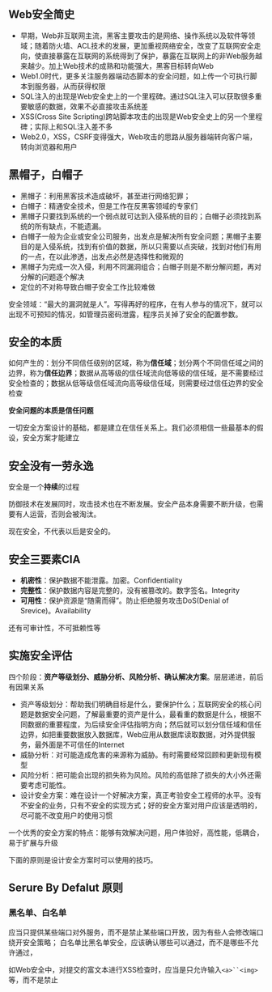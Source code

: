 
## Web安全简史


- 早期，Web非互联网主流，黑客主要攻击的是网络、操作系统以及软件等领域；随着防火墙、ACL技术的发展，更加重视网络安全，改变了互联网安全走向，使直接暴露在互联网的系统得到了保护，暴露在互联网上的非Web服务越来越少。加上Web技术的成熟和功能强大，黑客目标转向Web
- Web1.0时代，更多关注服务器端动态脚本的安全问题，如上传一个可执行脚本到服务器，从而获得权限
- SQL注入的出现是Web安全史上的一个里程碑。通过SQL注入可以获取很多重要敏感的数据，效果不必直接攻击系统差
- XSS(Cross Site Scripting)跨站脚本攻击的出现是Web安全史上的另一个里程碑；实际上和SQL注入差不多
- Web2.0，XSS，CSRF变得强大，Web攻击的思路从服务器端转向客户端，转向浏览器和用户


## 黑帽子，白帽子

- 黑帽子：利用黑客技术造成破坏，甚至进行网络犯罪；
- 白帽子：精通安全技术，但是工作在反黑客领域的专家们
- 黑帽子只要找到系统的一个弱点就可达到入侵系统的目的；白帽子必须找到系统的所有缺点，不能遗漏。
- 白帽子一般为企业或安全公司服务，出发点是解决所有安全问题；黑帽子主要目的是入侵系统，找到有价值的数据，所以只需要以点突破，找到对他们有用的一点，在以此渗透，出发点必然是选择性和微观的
- 黑帽子为完成一次入侵，利用不同漏洞组合；白帽子则是不断分解问题，再对分解的问题逐个解决
- 定位的不对称导致白帽子安全工作比较难做

安全领域：“最大的漏洞就是人”。写得再好的程序，在有人参与的情况下，就可以出现不可预知的情况，如管理员密码泄露，程序员关掉了安全的配置参数。

## 安全的本质


如何产生的：划分不同信任级别的区域，称为**信任域**；划分两个不同信任域之间的边界，称为**信任边界**；数据从高等级的信任域流向低等级的信任域，是不需要经过安全检查的；数据从低等级信任域流向高等级信任域，则需要经过信任边界的安全检查

**安全问题的本质是信任问题**

一切安全方案设计的基础，都是建立在信任关系上。我们必须相信一些最基本的假设，安全方案才能建立


## 安全没有一劳永逸

安全是一个**持续**的过程

防御技术在发展同时，攻击技术也在不断发展。安全产品本身需要不断升级，也需要有人运营，否则会被淘汰。

现在安全，不代表以后是安全的。


## 安全三要素CIA

- **机密性**：保护数据不能泄露。加密。Confidentiality
- **完整性**：保护数据内容是完整的，没有被篡改的。数字签名。Integrity
- **可用性**：保护资源是“随需而得”。防止拒绝服务攻击DoS(Denial of Srevice)。Availability

还有可审计性，不可抵赖性等


## 实施安全评估

四个阶段：**资产等级划分、威胁分析、风险分析、确认解决方案**。层层递进，前后有因果关系

- 资产等级划分：帮助我们明确目标是什么，要保护什么；互联网安全的核心问题是数据安全问题，了解最重要的资产是什么，最看重的数据是什么，根据不同数据的重要程度，为后续安全评估指明方向；然后就可以划分信任域和信任边界，如把重要数据放入数据库，Web应用从数据库读取数据，对外提供服务，最外面是不可信任的Internet
- 威胁分析：对可能造成危害的来源称为威胁。有时需要经常回顾和更新现有模型
- 风险分析：把可能会出现的损失称为风险。风险的高低除了损失的大小外还需要考虑可能性。
- 设计安全方案：难在设计一个好解决方案，真正考验安全工程师的水平。没有不安全的业务，只有不安全的实现方式；好的安全方案对用户应该是透明的，尽可能不改变用户的使用习惯

一个优秀的安全方案的特点：能够有效解决问题，用户体验好，高性能，低耦合，易于扩展与升级

下面的原则是设计安全方案时可以使用的技巧。

## Serure By Defalut 原则

### 黑名单、白名单

应当只提供某些端口对外服务，而不是禁止某些端口开放，因为有些人会修改端口绕开安全策略；
白名单比黑名单安全，应该确认哪些可以通过，而不是哪些不允许通过，

如Web安全中，对提交的富文本进行XSS检查时，应当是只允许输入`<a>``<img>`等，而不是禁止<script><iframe>标签。如果以后出现新的攻击标签，黑名单就有问题


当然，白名单并不是一定就安全，因为安全也是建立在信任问题上，使用白名单设计安全方案，就说明白名单是好的，是安全的。如果名单中有不安全的，也就没有安全可言

### 最小权限原则

要求系统只授予主体必要的权限，而不是过度授权，能有效减少系统、网络、应用、数据库出错的机会

需要认真梳理业务需要的权限。很多时候，开发者不知道业务授予用户的权限过高。

## Defense in Depth 纵深防御原则

包含两层含义：首先，要在各个不同层面、不同方面实施安全方案，避免出现疏漏，不同安全方案之间要相互配合；其次，要在正确的地方做正确的事情，即在解决根本问题的地方实施针对性的安全方案

纵深防御不是同一个安全方案做两遍或多遍，避免木桶效应


## 数据与代码分离原则

这一原则广泛使用与各种由于“注入”而引发安全问题的场景

缓冲区溢出--程序在栈或堆中，将用户数据被当做代码执行，混淆了代码和数据的边界，违背开发者的本意

Web安全中，注入引起的问题：XSS,SQL Injection，CRLF Injection， X-Path Injection

## 不可预测原则

当无法做到系统中没有漏洞，可以采用让漏洞的攻击方法失效。

不可预测性能有效的对抗篡改、伪造的攻击，让攻击者无法猜测如何攻击

可以用在一些敏感数据上，如CSRF的防御技术上，通常会使用一个token来进行有效防御，因为攻击者在尝试攻击过程中，无法提前预知这个token的值；如用户id无法预测

不可预测性的实现往往需要用到加密算法，随机数算法，哈希算法


Secure By Default要时刻牢记；纵深防御要更全面更正确的看待问题；数据与代码分离，是从漏洞成因上看问题；不可预测性从克服攻击方法的角度上看问题